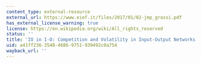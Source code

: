 ```yaml
---
content_type: external-resource
external_url: https://www.eief.it/files/2017/01/02-jmp_grassi.pdf
has_external_license_warning: true
license: https://en.wikipedia.org/wiki/All_rights_reserved
status: ''
title: 'IO in I-O: Competition and Volatility in Input-Output Networks'
uid: a41ff236-3548-4686-9751-939492c0a754
wayback_url: ''
---
```

